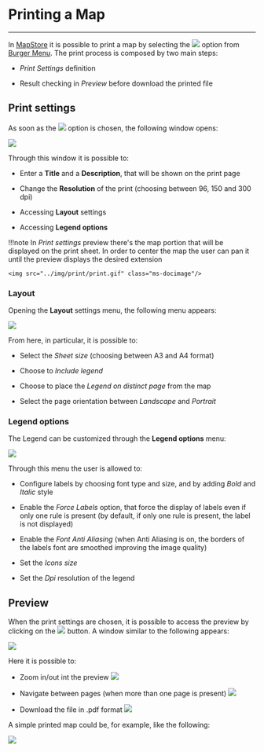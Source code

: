 # Printing a Map 
****************

In [MapStore](https://mapstore.geo-solutions.it/mapstore/#/) it is possible to print a map by selecting the <img src="../img/button/print.jpg" class="ms-docbutton"  style="max-height:20px;"/> option from [Burger Menu](menu-bar.md#burger-menu). The print process is composed by two main steps:

* *Print Settings* definition

* Result checking in *Preview* before download the printed file

## Print settings

As soon as the <img src="../img/button/print.jpg" class="ms-docbutton"  style="max-height:20px;"/> option is chosen, the following window opens:

<img src="../img/print/print-page.jpg" class="ms-docimage"/>

Through this window it is possible to:

* Enter a **Title** and a **Description**, that will be shown on the print page

* Change the **Resolution** of the print (choosing between 96, 150 and 300 dpi)

* Accessing **Layout** settings

* Accessing **Legend options**

!!!note
    In *Print settings* preview there's the map portion that will be displayed on the print sheet. In order to center the map the user can pan it until the preview displays the desired extension

    <img src="../img/print/print.gif" class="ms-docimage"/>

### Layout 

Opening the **Layout** settings menu, the following menu appears:

<img src="../img/print/first-layout-print.jpg" class="ms-docimage"/>

From here, in particular, it is possible to:

* Select the *Sheet size* (choosing between A3 and A4 format)

* Choose to *Include legend*

* Choose to place the *Legend on distinct page* from the map

* Select the page orientation between *Landscape* and *Portrait*

### Legend options 

The Legend can be customized through the **Legend options** menu:

<img src="../img/print/first-legend-options.jpg" class="ms-docimage"/>

Through this menu the user is allowed to:

* Configure labels by choosing font type and size, and by adding *Bold* and *Italic* style

* Enable the *Force Labels* option, that force the display of labels even if only one rule is present (by default, if only one rule is present, the label is not displayed)

* Enable the *Font Anti Aliasing* (when Anti Aliasing is on, the borders of the labels font are smoothed improving the image quality)

* Set the *Icons size*

* Set the *Dpi* resolution of the legend 

## Preview

When the print settings are chosen, it is possible to access the preview by clicking on the <img src="../img/button/print-button.jpg" class="ms-docbutton"/> button. A window similar to the following appears:

<img src="../img/print/preview.jpg" class="ms-docimage"/> 

Here it is possible to:

*  Zoom in/out int the preview <img src="../img/button/zoom-in-out.jpg" class="ms-docbutton"/>

* Navigate between pages (when more than one page is present) <img src="../img/button/navigate-preview.jpg" class="ms-docbutton"/>

* Download the file in .pdf format <img src="../img/button/download-layout.jpg" class="ms-docbutton"/>

A simple printed map could be, for example, like the following:

<img src="../img/print/print.jpg" class="ms-docimage"/>
